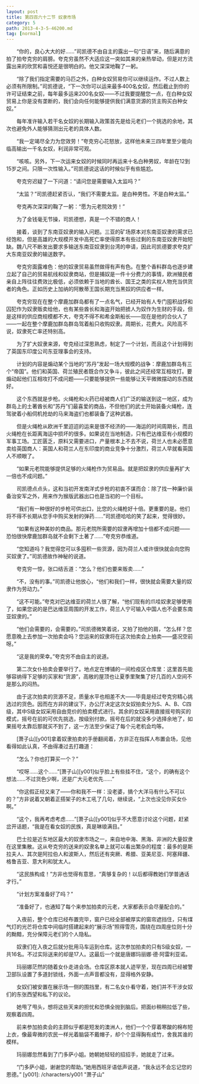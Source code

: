 ```yaml
---
layout: post
title: 第四百六十二节 奴隶市场
category: 5
path: 2013-4-3-5-46200.md
tag: [normal]
---
```


　　“你的，良心大大的好……”司凯德不由自主的露出一句“日语”来，随后满意的拍了拍夸克穷的肩膀。夸克穷虽然不大适应这一突如其来的亲热举动，但是对方流露出来的欣赏和喜悦还是很明白的。他又深深地鞠了一躬。

　　“除了我们指定需要的马匹之外，白种女奴贸易你可以继续运作。不过人数上必须有所限制。”司凯德说，“下一次你可以运来最多400名女奴，然后截止到你的许可证结束之前，每年最多运来200名女奴——不过我要提醒您一点，在白种女奴贸易上你是没有垄断的，我们会向任何能够提供我们满意货源的货主购买白种女奴。”

　　每年准许输入若干名女奴的长期输入政策首先是给元老们一个挑选的余地，其次也避免外人能够猜测出元老的具体人数。

　　“我一定竭尽全力为您效劳！”夸克穷心花怒放，这样他未来三四年里至少能向临高输出一千名女奴，利润非常可观。

　　“咳咳。另外，下一次运来女奴的时候同时再运来十名白种男奴，年龄在12到15岁之间。只限一次性输入。”司凯德说这话的时候似乎有些尴尬。

　　夸克穷迟疑了一下问道：“请问您是需要输入太监吗？”

　　“太监？”司凯德赶紧否认，“我们不需要太监。是白种男性。不是白种太监。”

　　夸克再次深深的鞠了一躬：“愿为元老院效劳！”

　　为了金钱毫无节操，司凯德想，真是一个不错的商人！

　　接着，谈到了东南亚奴隶的输入问题。三亚的矿场原本对东南亚奴隶的需求已经饱和，但是高雄的大规模开发中高死亡率使得原本有些过剩的东南亚奴隶开始短缺。魏八尺不断发出要求多输送东南亚奴隶到台湾的申请，因此司凯德要求夸克扩大东南亚奴隶的输送数字。

　　夸克穷面露难色：他的奴隶贸易虽然做得有声有色。在整个香料群岛也逐步建立起了自己的贸易航线和奴隶商站，但是捕奴是一件十分费力的事情，欧洲殖民者亲自上阵往往费效比极低，必须依赖于当地的酋长、国王之类的实权人物充当供货者的角色。正如历史上加纳的阿散蒂王国长期充当黑奴的供应者一样。

　　夸克穷现在在整个摩鹿加群岛都有了一点名气，已经开始有人专门囤积战俘和囚犯作为奴隶贩卖给他，也有某些酋长和海盗开始把掳人为奴作为生财的手段，但是这样的供应商规模都不大，夸克不得不和希金斯船长——现在是他的合伙人了——一起在整个摩鹿加群岛群岛驾着船只收购奴隶。周期长，花费大。风险高不说，奴隶死亡率还特别高。

　　为了扩大奴隶来源，夸克经过深思熟虑，制定了一个计划，而且这个计划得到了英国东印度公司东亚理事会的支持。

　　计划的内容是煽动某个当地的“苏丹”发起一场大规模的战争：摩鹿加群岛有三个“帝国”。他们和英国、荷兰殖民者既合作又争斗，彼此之间还经常互相攻打。要煽动起他们互相攻打不成问题——只要能够提供一些能够让天平微微摆动的东西就好。

　　这个东西就是步枪。火绳枪和火药已经被商人们广泛的输送到这一地区，成为群岛上的土著酋长和“苏丹”们最喜爱的商品，不但他们的武士开始装备火绳枪，连驾驶着小船伺机抢劫的马来海盗们也都装备了这种武器。

　　但是火绳枪从欧洲千里迢迢的运来是很不经济的——海运的时间周期长，而且火绳枪在长距离海运中损坏的很多。如果说在当地制造，只有巴达维亚有小规模的军事工场。工匠匮乏，原料又需要进口，产量根本上不去不说，荷兰人也未必愿意卖给英国商人：英国人和荷兰人在东印度的商业竞争十分激烈，荷兰人早就看英国人不顺眼了。

　　“如果元老院能够提供足够的火绳枪作为贸易品。就是把奴隶的供应量再扩大一倍也不成问题。”

　　司凯德点点头，这和当初开发南洋式步枪的初衷不谋而合：除了找一种廉价装备治安军之外，用来作为猴版武器出口也是当初的一个目标。

　　“我们有一种很好的步枪可供出口，比您的火绳枪好十倍。更重要的是。他们将不得不长期从您手中购买发射的弹药……”司凯德哈哈的笑了起来，觉得很妙。

　　“如果有这种美妙的商品。那元老院所需要的奴隶再增加十倍都不成问题——恐怕很快摩鹿加群岛就不会剩下土著了……”夸克穷恭维道。

　　“您知道吗？我觉得您可以多囤积一些货源，因为荷兰人或许很快就会向您购买奴隶了。”司凯德故作神秘的说道。

　　夸克穷一惊，张口结舌道：“怎么？他们也要来贩卖……”

　　“不，没有的事。”司凯德让他放心，“他们和我们一样，很快就会需要大量的奴隶作为劳动力。”

　　“这不可能。”夸克对巴达维亚的荷兰人很了解，“他们现有的爪哇奴隶足够使用了，如果您说的是巴达维亚周围的开发工作，荷兰人宁可输入中国人也不会要东南亚奴隶的。”

　　“他们会需要的，会需要的。”司凯德微笑着说，又拍了拍他的肩，“怎么样？您愿意晚上去参加一次拍卖会吗？您运来的奴隶将在这次拍卖会上拍卖——盛况空前呀。”

　　“这是我的荣幸。”夸克穷不由自主的说道。

　　第二次女仆拍卖会要举行了。地点定在博铺的一间检疫区仓库里：这里首先能够容纳得下足够的买家和“货源”，高敞的屋顶也让夏季里聚集了好几百的人空间不是那么的闷热。

　　由于这次拍卖的货源不足，质量水平也相差不大——毕竟是经过夸克穷精心挑选过的货色。因而在方非的建议下，办公厅决定这次女奴拍卖分为S、A、B、C四级，其中S级女奴采用自由竞价的拍卖模式进行。其余的女奴采用直接摇号购买的模式，摇号在前的可优先挑选，按级别付款。摇号在后的就没多少选择余地了，如果摇号太靠后那就买不到了，这一方法至少保证了每个元老机会均等。

　　[萧子山][y001]拿着奴隶拍卖的手册翻阅着，方非正在指挥人布置会场，见他看得如此认真，不由得凑过去打趣道：

　　“怎么？你也打算买一个？”

　　“哎呀……这个……”[萧子山][y001]似乎脸上有些挂不住，“这个，的确有这个想法……不过货色少啊，还是广大元老优先……”

　　“你这假正经又来了——你和我不一样：没老婆，搞个大洋马有什么不可以的？”方非说着又朝着正搭架子的木工吼了几句，继续说，“上次也没见你买女仆啊。”

　　“这个，我再考虑考虑……”[萧子山][y001]似乎不大愿意讨论这个问题，赶紧岔开话题，“我是在看女奴的民族，真是琳琅满目。”

　　巴士拉是近东地区最大的奴隶市场之一，来自地中海、黑海、非洲的大量奴隶在这里集散。这从夸克穷的送来的奴隶名单上就可以看出繁杂的程度：最多的是斯拉夫人、其次是阿拉伯人和波斯人，然后还有突厥、希腊、亚美尼亚、阿塞拜疆、格鲁吉亚、意大利和犹太人。

　　“这民族构成！”方非也觉得有意思，“真够复杂的！以后都得教她们学普通话才行。”

　　“计划方案准备好了吗？”

　　“准备好了，也通知了每个来参加拍卖的元老，大家都表示会尽量配合的。”

　　入夜前，整个仓库已经布置完毕，窗户已经全部被厚实的窗帘遮挡住，只有煤气灯的光芒将仓库中间临时搭建起来的“展示场”照得雪亮，围绕在四周座位则十分的黝黯，充分保障元老们的个人隐私。

　　奴隶们在入夜之后就分批用马车运到仓库。这次参加拍卖的只有S级女奴，一共16名。不过实际送来的却是17人。这最后一个就是唐娜玛丽娜·德·阿雷利亚诺。

　　玛丽娜茫然的随着女仆走进会场。仓库区原本就人迹罕至，现在四周已经被警卫部队设置了多道封锁线，外面一点声音都没有，显得格外安静。

　　女奴们被安置在展示场一侧的围挡里，有二名女仆看守着，她们并不干涉女奴们的东张西望和私下的议论。

　　她甩了甩头，想将这些天来的担忧和恐惧全抛到脑后。把面纱稍稍拉低了些，观察着四周。

　　前来参加拍卖会的主顾似乎都是短发的澳洲人，他们一个个穿着寒酸的棉布短上衣，像最卑微的农民一样光着脑袋不戴帽子，却个个显得胸有成竹，舍我其谁的模样。

　　玛丽娜忽然看到了门多萨小姐。她朝她轻轻的招招手，她就走了过来。

　　“门多萨小姐，谢谢您的帮助。”她用西班牙语低声说道，“我永远不会忘记您的恩德。”
[y001]: /characters/y001 "萧子山"
